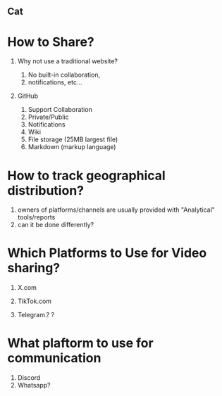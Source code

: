 ## Cat

# How to Share?
1. Why not use a traditional website?
    1. No built-in collaboration,
    2. notifications, etc...
  
2. GitHub
    1. Support Collaboration
    4. Private/Public
    5. Notifications
    6. Wiki
    7. File storage (25MB largest file)
    8. Markdown (markup language)

# How to track geographical distribution?
1. owners of platforms/channels are usually provided with "Analytical" tools/reports
2. can it be done differently?

# Which Platforms to Use for Video sharing?

1. X.com
2. TikTok.com

3. Telegram.? ?

# What plaftorm to use for communication
1. Discord
2. Whatsapp?


   
